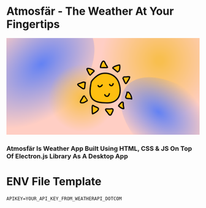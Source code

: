 # Atmosfär - The Weather At Your Fingertips
![Atmosfär](./src/assets/AtmosfarBanner.png)

### Atmosfär Is Weather App Built Using HTML, CSS & JS On Top Of Electron.js Library As A Desktop App

# ENV File Template
```env
APIKEY=YOUR_API_KEY_FROM_WEATHERAPI_DOTCOM
```